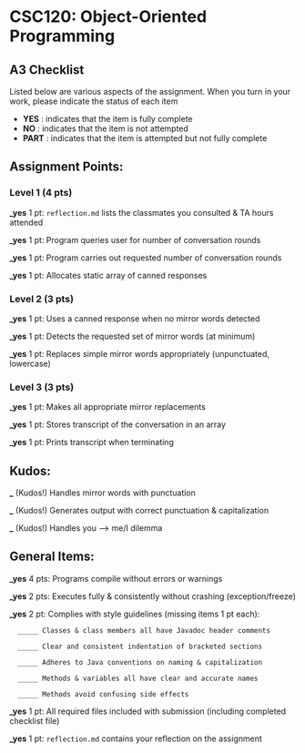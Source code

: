 # CSC120: Object-Oriented Programming

## A3 Checklist

Listed below are various aspects of the assignment. When you turn in your work, please indicate the status of each item

- **YES** : indicates that the item is fully complete
- **NO** : indicates that the item is not attempted
- **PART** : indicates that the item is attempted but not fully complete

## Assignment Points:

### Level 1 (4 pts)

**\_yes** 1 pt: `reflection.md` lists the classmates you consulted & TA hours attended

**\_yes** 1 pt: Program queries user for number of conversation rounds

**\_yes** 1 pt: Program carries out requested number of conversation rounds

**\_yes** 1 pt: Allocates static array of canned responses

### Level 2 (3 pts)

**\_yes** 1 pt: Uses a canned response when no mirror words detected

**\_yes** 1 pt: Detects the requested set of mirror words (at minimum)

**\_yes** 1 pt: Replaces simple mirror words appropriately (unpunctuated, lowercase)

### Level 3 (3 pts)

**\_yes** 1 pt: Makes all appropriate mirror replacements

**\_yes** 1 pt: Stores transcript of the conversation in an array

**\_yes** 1 pt: Prints transcript when terminating

## Kudos:

**\_** (Kudos!) Handles mirror words with punctuation

**\_** (Kudos!) Generates output with correct punctuation & capitalization

**\_** (Kudos!) Handles you --> me/I dilemma

## General Items:

**\_yes** 4 pts: Programs compile without errors or warnings

**\_yes** 2 pts: Executes fully & consistently without crashing (exception/freeze)

**\_yes** 2 pt: Complies with style guidelines (missing items 1 pt each):

      _____ Classes & class members all have Javadoc header comments

      _____ Clear and consistent indentation of bracketed sections

      _____ Adheres to Java conventions on naming & capitalization

      _____ Methods & variables all have clear and accurate names

      _____ Methods avoid confusing side effects

**\_yes** 1 pt: All required files included with submission (including completed checklist file)

**\_yes** 1 pt: `reflection.md` contains your reflection on the assignment
